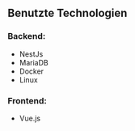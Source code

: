 ## Benutzte Technologien

### Backend: 
- NestJs
- MariaDB
- Docker
- Linux

### Frontend:
- Vue.js

